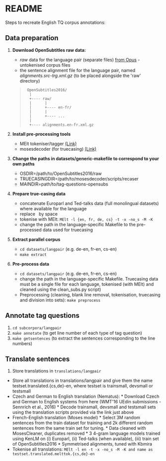 # README #


Steps to recreate English TQ corpus annotations:

## Data preparation ##
1. **Download OpenSubtitles raw data:**
    * *raw* data for the language pair (separate files) [from Opus](http://opus.lingfil.uu.se/OpenSubtitles2016.php) - untokenised corpus files
    * the sentence alignment file for the language pair, named *alignments.src-trg.xml.gz* (to be placed alongside the 'raw' directory)
    
    >      OpenSubtitles2016/
    >       |
    >       +---- raw/
    >       |      |
    >       |      +---- en-fr/
    >       |      |
    >       |      +---- ...
    >       |
    >       +---- alignments.en-fr.xml.gz

2. **Install pre-processing tools**
    * MElt tokeniser/tagger [(Link)](https://gforge.inria.fr/frs/download.php/file/36209/melt-2.0b12.tar.gz)
    * mosesdecoder (for truecasing) [(Link)](https://github.com/moses-smt/mosesdecoder)

3. **Change the paths in datasets/generic-makefile to correspond to your own paths**
    * OSDIR=/path/to/OpenSubtitles2016/raw
    * TRUECASINGDIR=/path/to/mosesdecoder/scripts/recaser
    * MAINDIR=path/to/tag-questions-opensubs

4. **Prepare true-casing data**
    * concatenate Europarl and Ted-talks data (full monolingual datasets) where available for the language
    * replace &#160; by space
    * tokenise with MElt: `MElt -l {en, fr, de, cs} -t -x -no_s -M -K`
    * change the path in the language-specific Makefile to the pre-processed data used for truecasing

4. **Extract parallel corpus**
    * ```cd datasets/langpair``` (e.g. de-en, fr-en, cs-en)    
    * `make extract`

5. **Pre-process data**
    * ```cd datasets/langpair``` (e.g. de-en, fr-en, cs-en)
    * change the path in the language-specific Makefile. Truecasing data must be a single file for each language, tokenised (with MElt) and cleaned using the clean_subs.py script)
    * Preprocessing (cleaning, blank line removal, tokenisation, truecasing and division into sets): ```make preprocess```



## Annotate tag questions ##
1. `cd subcorpora/langpair`
2. `make annotate` (to get line number of each type of tag question)
3. `make getsentences` (to extract the sentences corresponding to the line numbers)

## Translate sentences
1. Store translations in ```translations/langpair```


* Store all translations in translations/langpair and give them the name testset.translated.{cs,de}-en, where testset is trainsmall, devsmall or testsmall
* Czech and German to English translation (Nematus):
  		* Download Czech and German to English systems from here (WMT'16 UEdin submissions - Sennrich et al., 2016)
		* Decode trainsmall, devsmall and testsmall sets using the translation scripts provided via the link just above
* French-English translation (Moses model)
  		* Select 3M random sentences from the train dataset for training and 2k different random sentences from the same train set for tuning.
		* Data cleaned with MosesCleaner, duplicates removed
		* 3 4-gram language models trained using KenLM on (i) Europarl, (ii) Ted-talks (when available), (iii) train set of OpenSubtitles2016
		* Symmetrised alignments, tuned with Kbmira
* Tokenise all translations: ``MElt -l en -t -x -no_s -M -K and name as testset.translated.melttok.{cs,de}-en``
